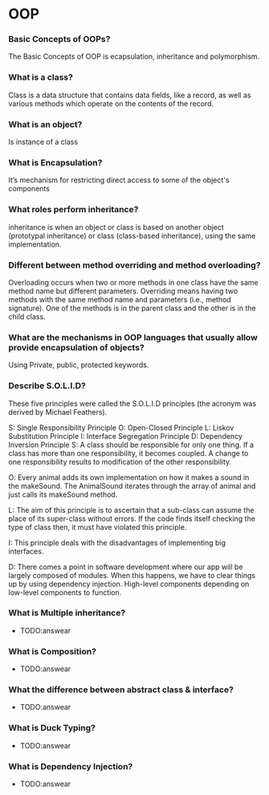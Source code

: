 # OOP

### Basic Concepts of OOPs?
The Basic Concepts of OOP is ecapsulation, inheritance and polymorphism.

### What is a class?
Сlass is a data structure that contains data fields, like a record, as well as various methods which operate on the contents of the record.

### What is an object?
Is instance of a class

### What is Encapsulation?
It’s mechanism for restricting direct access to some of the object's components

### What roles perform inheritance?
inheritance is when an object or class is based on another object (prototypal inheritance) or class (class-based inheritance), using the same implementation.

### Different between method overriding and method overloading?
Overloading occurs when two or more methods in one class have the same method name but different parameters. Overriding means having two methods with the same method name and parameters (i.e., method signature). One of the methods is in the parent class and the other is in the child class.

### What are the mechanisms in OOP languages that usually allow provide encapsulation of objects?
Using Private, public, protected keywords.

### Describe S.O.L.I.D?
These five principles were called the S.O.L.I.D principles (the acronym was derived by Michael Feathers).

S: Single Responsibility Principle
O: Open-Closed Principle
L: Liskov Substitution Principle
I: Interface Segregation Principle
D: Dependency Inversion Principle
S: A class should be responsible for only one thing. If a class has more than one responsibility, it becomes coupled. A change to one responsibility results to modification of the other responsibility.

O: Every animal adds its own implementation on how it makes a sound in the makeSound. The AnimalSound iterates through the array of animal and just calls its makeSound method.

L: The aim of this principle is to ascertain that a sub-class can assume the place of its super-class without errors. If the code finds itself checking the type of class then, it must have violated this principle.

I: This principle deals with the disadvantages of implementing big interfaces.

D: There comes a point in software development where our app will be largely composed of modules. When this happens, we have to clear things up by using dependency injection. High-level components depending on low-level components to function.

### What is Multiple inheritance?
- TODO:answear

### What is Composition?
- TODO:answear

### What the difference between abstract class & interface?
- TODO:answear

### What is Duck Typing?
- TODO:answear

### What is Dependency Injection?
- TODO:answear
